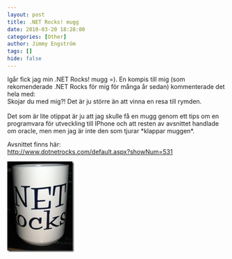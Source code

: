 ```yaml
---
layout: post
title: .NET Rocks! mugg
date: 2010-03-20 18:28:00
categories: [Other]
author: Jimmy Engström
tags: []
hide: false
---
```

<p>Ig&aring;r fick jag min .NET Rocks! mugg =). En kompis till mig (som rekomenderade .NET Rocks f&ouml;r mig f&ouml;r m&aring;nga &aring;r sedan) kommenterade det hela med: <br /> Skojar du med mig?! Det &auml;r ju st&ouml;rre &auml;n att vinna en resa till rymden. <br /> <br /> Det som &auml;r lite otippat &auml;r ju att jag skulle f&aring; en mugg genom ett tips om en programvara f&ouml;r utveckling till IPhone och att resten av avsnittet handlade om oracle, men men jag &auml;r inte den som tjurar *klappar muggen*.</p>
<p>Avsnittet finns h&auml;r: <br /> <a href="http://www.dotnetrocks.com/default.aspx?showNum=531">http://www.dotnetrocks.com/default.aspx?showNum=531</a></p>
<p><a href="/PostImages/WindowsLiveWriter/038a40f73267.NETRocksmugg/4595A591/mugsmall.jpg"><img style="display: inline; border-width: 0px;" title="mugsmall" src="/PostImages/WindowsLiveWriter/038a40f73267.NETRocksmugg/334CDECF/mugsmall_thumb.jpg" alt="mugsmall" width="154" height="209" border="0" /></a></p>
